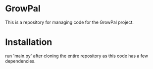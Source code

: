 # GrowPal
This is a repository for managing code for the GrowPal project. 

# Installation
run 'main.py' after cloning the entire repository as this code has a few dependencies. 


